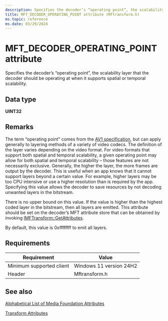 ```yaml
---
description: Specifies the decoder’s “operating point”, the scalability layer that the decoder should be operating at when it supports spatial or temporal scalability.
title: MFT_DECODER_OPERATING_POINT attribute (Mftransform.h)
ms.topic: reference
ms.date: 03/29/2024
---
```


# MFT\_DECODER\_OPERATING\_POINT attribute

Specifies the decoder’s “operating point”, the scalability layer that the decoder should be operating at when it supports spatial or temporal scalability.

## Data type

**UINT32**

## Remarks

The term “operating point” comes from the [AV1 specification](https://aomediacodec.github.io/av1-spec/av1-spec.pdf), but can apply generally to layering methods of a variety of video codecs.  The definition of the layer varies depending on the video format. For video formats that support both spatial and temporal scalability, a given operating point may allow for both spatial and temporal scalability – those features are not necessarily exclusive. Generally, the higher the layer, the more frames are output by the decoder.  This is useful when an app knows that it cannot support layers beyond a certain value. For example, higher layers may be too CPU intensive or use a higher resolution than is required by the app. Specifying this value allows the decoder to save resources by not decoding unwanted layers in the bitstream.

There is no upper bound on this value.  If the value is higher than the highest coded layer in the bitstream, then all layers are emitted.  This attribute should be set on the decoder’s MFT attribute store that can be obtained by invoking [IMFTransform::GetAttributes](/windows/win32/api/mftransform/nf-mftransform-imftransform-getattributes).  

By default, this value is 0xffffffff to emit all layers.


## Requirements



| Requirement | Value |
|----------------|----------------------------|
| Minimum supported client | Windows 11 version 24H2 |
| Header                   | Mftransform.h |



## See also

<dl> <dt>

[Alphabetical List of Media Foundation Attributes](alphabetical-list-of-media-foundation-attributes.md)
</dt> <dt>

[Transform Attributes](transform-attributes.md)
</dt> </dl>

 

 




